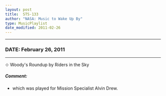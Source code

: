 ```yaml
---
layout: post
title:  STS-133
author: "NASA: Music to Wake Up By"
type: MusicPlaylist
date_modified: 2011-02-26
---
```


----
### DATE: February 26, 2011
----
⊹ Woody's Roundup by Riders in the Sky

##### Comment:
* which was played for Mission Specialist Alvin Drew.
